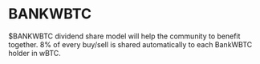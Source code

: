 # BANKWBTC
$BANKWBTC dividend share model will help the community to benefit together. 8% of every buy/sell is shared automatically to each BankWBTC holder in wBTC.
